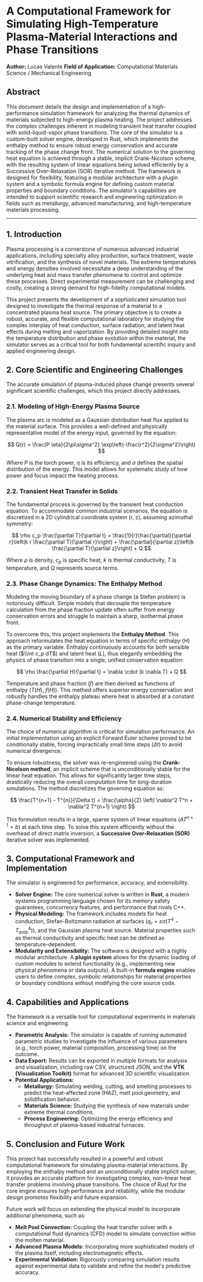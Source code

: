 # A Computational Framework for Simulating High-Temperature Plasma-Material Interactions and Phase Transitions

**Author:** Lucas Valente
**Field of Application:** Computational Materials Science / Mechanical Engineering

## Abstract

This document details the design and implementation of a high-performance simulation framework for analyzing the thermal dynamics of materials subjected to high-energy plasma heating. The project addresses the complex challenges inherent in modeling transient heat transfer coupled with solid-liquid-vapor phase transitions. The core of the simulator is a custom-built solver engine, developed in Rust, which implements the enthalpy method to ensure robust energy conservation and accurate tracking of the phase change front. The numerical solution to the governing heat equation is achieved through a stable, implicit Crank-Nicolson scheme, with the resulting system of linear equations being solved efficiently by a Successive Over-Relaxation (SOR) iterative method. The framework is designed for flexibility, featuring a modular architecture with a plugin system and a symbolic formula engine for defining custom material properties and boundary conditions. The simulator's capabilities are intended to support scientific research and engineering optimization in fields such as metallurgy, advanced manufacturing, and high-temperature materials processing.

---

## 1. Introduction

Plasma processing is a cornerstone of numerous advanced industrial applications, including specialty alloy production, surface treatment, waste vitrification, and the synthesis of novel materials. The extreme temperatures and energy densities involved necessitate a deep understanding of the underlying heat and mass transfer phenomena to control and optimize these processes. Direct experimental measurement can be challenging and costly, creating a strong demand for high-fidelity computational models.

This project presents the development of a sophisticated simulation tool designed to investigate the thermal response of a material to a concentrated plasma heat source. The primary objective is to create a robust, accurate, and flexible computational laboratory for studying the complex interplay of heat conduction, surface radiation, and latent heat effects during melting and vaporization. By providing detailed insight into the temperature distribution and phase evolution within the material, the simulator serves as a critical tool for both fundamental scientific inquiry and applied engineering design.

## 2. Core Scientific and Engineering Challenges

The accurate simulation of plasma-induced phase change presents several significant scientific challenges, which this project directly addresses.

### 2.1. Modeling of High-Energy Plasma Source

The plasma arc is modeled as a Gaussian distribution heat flux applied to the material surface. This provides a well-defined and physically representative model of the energy input, governed by the equation:

$$ Q(r) = \frac{P \eta}{2\pi\sigma^2} \exp\left(-\frac{r^2}{2\sigma^2}\right) $$

Where $P$ is the torch power, $\eta$ is its efficiency, and $\sigma$ defines the spatial distribution of the energy. This model allows for systematic study of how power and focus impact the heating process.

### 2.2. Transient Heat Transfer in Solids

The fundamental process is governed by the transient heat conduction equation. To accommodate common industrial scenarios, the equation is discretized in a 2D cylindrical coordinate system (r, z), assuming azimuthal symmetry:

$$ \rho c_p \frac{\partial T}{\partial t} = \frac{1}{r}\frac{\partial}{\partial r}\left(k r \frac{\partial T}{\partial r}\right) + \frac{\partial}{\partial z}\left(k \frac{\partial T}{\partial z}\right) + Q $$

Where $\rho$ is density, $c_p$ is specific heat, $k$ is thermal conductivity, $T$ is temperature, and $Q$ represents source terms.

### 2.3. Phase Change Dynamics: The Enthalpy Method

Modeling the moving boundary of a phase change (a Stefan problem) is notoriously difficult. Simple models that decouple the temperature calculation from the phase fraction update often suffer from energy conservation errors and struggle to maintain a sharp, isothermal phase front.

To overcome this, this project implements the **Enthalpy Method**. This approach reformulates the heat equation in terms of specific enthalpy ($H$) as the primary variable. Enthalpy continuously accounts for both sensible heat ($\\int c_p dT$) and latent heat ($L$), thus elegantly embedding the physics of phase transition into a single, unified conservation equation:

$$ \rho \frac{\partial H}{\partial t} = \nabla \cdot (k \nabla T) + Q $$

Temperature and phase fraction ($f$) are then derived as functions of enthalpy ($T(H)$, $f(H)$). This method offers superior energy conservation and robustly handles the enthalpy plateau where heat is absorbed at a constant phase-change temperature.

### 2.4. Numerical Stability and Efficiency

The choice of numerical algorithm is critical for simulation performance. An initial implementation using an explicit Forward Euler scheme proved to be conditionally stable, forcing impractically small time steps ($\Delta t$) to avoid numerical divergence.

To ensure robustness, the solver was re-engineered using the **Crank-Nicolson method**, an implicit scheme that is unconditionally stable for the linear heat equation. This allows for significantly larger time steps, drastically reducing the overall computation time for long-duration simulations. The method discretizes the governing equation as:

$$ \frac{T^{n+1} - T^{n}}{\Delta t} = \frac{\alpha}{2} \left( \nabla^2 T^n + \nabla^2 T^{n+1} \right) $$

This formulation results in a large, sparse system of linear equations ($A T^{n+1} = b$) at each time step. To solve this system efficiently without the overhead of direct matrix inversion, a **Successive Over-Relaxation (SOR)** iterative solver was implemented.

## 3. Computational Framework and Implementation

The simulator is engineered for performance, accuracy, and extensibility.

*   **Solver Engine:** The core numerical solver is written in **Rust**, a modern systems programming language chosen for its memory safety guarantees, concurrency features, and performance that rivals C++.
*   **Physical Modeling:** The framework includes models for heat conduction, Stefan-Boltzmann radiation at surfaces ($q_r = \varepsilon \sigma (T^4 - T_{amb}^4)$), and the Gaussian plasma heat source. Material properties such as thermal conductivity and specific heat can be defined as temperature-dependent.
*   **Modularity and Extensibility:** The software is designed with a highly modular architecture. A **plugin system** allows for the dynamic loading of custom modules to extend functionality (e.g., implementing new physical phenomena or data outputs). A built-in **formula engine** enables users to define complex, symbolic relationships for material properties or boundary conditions without modifying the core source code.

## 4. Capabilities and Applications

The framework is a versatile tool for computational experiments in materials science and engineering.

*   **Parametric Analysis:** The simulator is capable of running automated parametric studies to investigate the influence of various parameters (e.g., torch power, material composition, processing time) on the outcome.
*   **Data Export:** Results can be exported in multiple formats for analysis and visualization, including raw CSV, structured JSON, and the **VTK (Visualization Toolkit)** format for advanced 3D scientific visualization.
*   **Potential Applications:**
    *   **Metallurgy:** Simulating welding, cutting, and smelting processes to predict the heat-affected zone (HAZ), melt pool geometry, and solidification behavior.
    *   **Materials Science:** Studying the synthesis of new materials under extreme thermal conditions.
    *   **Process Engineering:** Optimizing the energy efficiency and throughput of plasma-based industrial furnaces.

## 5. Conclusion and Future Work

This project has successfully resulted in a powerful and robust computational framework for simulating plasma-material interactions. By employing the enthalpy method and an unconditionally stable implicit solver, it provides an accurate platform for investigating complex, non-linear heat transfer problems involving phase transitions. The choice of Rust for the core engine ensures high performance and reliability, while the modular design promotes flexibility and future expansion.

Future work will focus on extending the physical model to incorporate additional phenomena, such as:
*   **Melt Pool Convection:** Coupling the heat transfer solver with a computational fluid dynamics (CFD) model to simulate convection within the molten material.
*   **Advanced Plasma Models:** Incorporating more sophisticated models of the plasma itself, including electromagnetic effects.
*   **Experimental Validation:** Rigorously comparing simulation results against experimental data to validate and refine the model's predictive accuracy.
